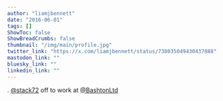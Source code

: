 ```yaml
---
author: "liamjbennett"
date: "2016-06-01"
tags: []
ShowToc: false
ShowBreadCrumbs: false
thumbnail: "/img/main/profile.jpg"
twitter_link: "https://x.com/liamjbennett/status/738035049430437888"
mastodon_link: ""
bluesky_link: ""
linkedin_link: ""
---
```


. [@stack72](https://x.com/stack72) off to work at [@BashtonLtd](https://x.com/BashtonLtd)

